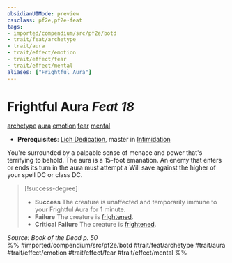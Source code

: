 ```yaml
---
obsidianUIMode: preview
cssclass: pf2e,pf2e-feat
tags:
- imported/compendium/src/pf2e/botd
- trait/feat/archetype
- trait/aura
- trait/effect/emotion
- trait/effect/fear
- trait/effect/mental
aliases: ["Frightful Aura"]
---
```

# Frightful Aura  *Feat 18*  
[archetype](archetype.md)  [aura](rules/traits/aura.md)  [emotion](emotion.md)  [fear](rules/traits/fear.md)  [mental](mental.md)  

- **Prerequisites**: [Lich Dedication](lich-dedication-botd.md), master in [Intimidation](../skills.md#Intimidation)

You're surrounded by a palpable sense of menace and power that's terrifying to behold. The aura is a 15-foot emanation. An enemy that enters or ends its turn in the aura must attempt a Will save against the higher of your spell DC or class DC.

> [!success-degree] 
> - **Success** The creature is unaffected and temporarily immune to your Frightful Aura for 1 minute.
> - **Failure** The creature is [frightened](conditions.md#Frightened).
> - **Critical Failure** The creature is [frightened](conditions.md#Frightened).

*Source: Book of the Dead p. 50*  
%% #imported/compendium/src/pf2e/botd #trait/feat/archetype #trait/aura #trait/effect/emotion #trait/effect/fear #trait/effect/mental %%